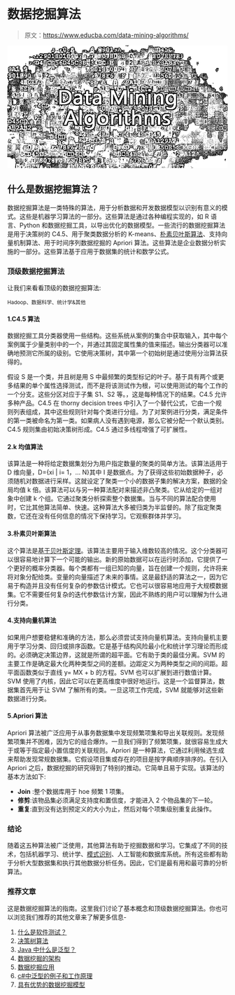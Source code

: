 # 数据挖掘算法

> 原文：<https://www.educba.com/data-mining-algorithms/>

![Data-Mining-Algorithms](img/30661e04bb1e3f0740908d417a2b0258.png)



## 什么是数据挖掘算法？

数据挖掘算法是一类特殊的算法，用于分析数据和开发数据模型以识别有意义的模式。这些是机器学习算法的一部分。这些算法是通过各种编程实现的，如 R 语言、Python 和数据挖掘工具，以导出优化的数据模型。一些流行的数据挖掘算法是用于决策树的 C4.5、用于聚类数据分析的 K-means、[朴素贝叶斯算法](https://www.educba.com/naive-bayes-algorithm/)、支持向量机制算法、用于时间序列数据挖掘的 Apriori 算法。这些算法是企业数据分析实施的一部分。这些算法基于应用于数据集的统计和数学公式。

### 顶级数据挖掘算法

让我们来看看顶级的数据挖掘算法:

<small>Hadoop、数据科学、统计学&其他</small>

#### 1.C4.5 算法

数据挖掘工具分类器使用一些结构。这些系统从案例的集合中获取输入，其中每个案例属于少量类别中的一个，并通过其固定属性集的值来描述。输出分类器可以准确地预测它所属的级别。它使用决策树，其中第一个初始树是通过使用分治算法获得的。

假设 S 是一个类，并且树是用 S 中最频繁的类型标记的叶子。基于具有两个或更多结果的单个属性选择测试，而不是将该测试作为根，可以使用测试的每个工作的一个分支。这些分区对应于子集 S1、S2 等。，这是每种情况下的结果。C4.5 允许多种产品。C4.5 在 thorny decision trees 中引入了一个替代公式，它由一个规则列表组成，其中这些规则针对每个类进行分组。为了对案例进行分类，满足条件的第一类被命名为第一类。如果病人没有遇到电源，那么它被分配一个默认类别。C4.5 规则集由初始决策树形成。C4.5 通过多线程增强了可扩展性。

#### 2.k 均值算法

该算法是一种将给定数据集划分为用户指定数量的聚类的简单方法。该算法适用于 D 维向量，D={xi | i= 1，… N}其中 I 是数据点。为了获得这些初始数据种子，必须随机对数据进行采样。这就设定了聚类一个小的数据子集的解决方案，数据的全局均值 k 倍。该算法可以与另一种算法配对来描述非凸聚类。它从给定的一组对象中创建 k 个组。它通过聚类分析探索整个数据集。当与不同的算法配合使用时，它比其他算法简单、快速。这种算法大多被归类为半监督的。除了指定聚类数，它还在没有任何信息的情况下保持学习。它观察群体并学习。

#### 3.朴素贝叶斯算法

这个算法是[基于贝叶斯定理](https://www.educba.com/bayes-theorem/)。该算法主要用于输入维数较高的情况。这个分类器可以很容易地计算下一个可能的输出。新的原始数据可以在运行时添加，它提供了一个更好的概率分类器。每个类都有一组已知的向量，旨在创建一个规则，允许将来将对象分配给类。变量的向量描述了未来的事情。这是最舒适的算法之一，因为它易于构造并且没有任何复杂的参数估计模式。它也可以很容易地应用于大规模数据集。它不需要任何复杂的迭代参数估计方案，因此不熟练的用户可以理解为什么进行分类。

#### 4.支持向量机算法

如果用户想要稳健和准确的方法，那么必须尝试支持向量机算法。支持向量机主要用于学习分类、回归或排序函数。它是基于结构风险最小化和统计学习理论而形成的。必须确定决策边界，这就是所谓的超平面。它有助于类的最佳分离。SVM 的主要工作是确定最大化两种类型之间的差额。边距定义为两种类型之间的间距。超平面函数类似于直线 y= MX + b 的方程。SVM 也可以扩展到进行数值计算。SVM 使用了内核，因此它可以在更高维度中很好地运行。这是一个监督算法，数据集首先用于让 SVM 了解所有的类。一旦这项工作完成，SVM 就能够对这些新数据进行分类。

#### 5.Apriori 算法

Apriori 算法被广泛应用于从事务数据集中发现频繁项集和导出关联规则。发现频繁项集并不困难，因为它的组合爆炸。一旦我们得到了频繁项集，就很容易生成大于或等于指定最小置信度的关联规则。Apriori 是一种算法，它通过利用候选生成来帮助发现常规数据集。它假设项目集或存在的项目是按字典顺序排序的。在引入 Apriori 之后，数据挖掘的研究得到了特别的推动。它简单且易于实现。该算法的基本方法如下:

*   **Join** :整个数据库用于 hoe 频繁 1 项集。
*   **修剪**:该物品集必须满足支持度和置信度，才能进入 2 个物品集的下一轮。
*   **重复**:直到没有达到预定义的大小为止，然后对每个项集级别重复此操作。

### 结论

随着这五种算法被广泛使用，其他算法有助于挖掘数据和学习。它集成了不同的技术，包括机器学习、统计学、[模式识别](https://www.educba.com/pattern-recognition/)、人工智能和数据库系统。所有这些都有助于分析大型数据集和执行其他数据分析任务。因此，它们是最有用和最可靠的分析算法。

### 推荐文章

这是数据挖掘算法的指南。这里我们讨论了基本概念和顶级数据挖掘算法。你也可以浏览我们推荐的其他文章来了解更多信息-

1.  [什么是软件测试？](https://www.educba.com/what-is-software-testing/)
2.  [决策树算法](https://www.educba.com/decision-tree-algorithm/)
3.  [Java 中什么是泛型？](https://www.educba.com/what-is-generics-in-java/)
4.  [数据挖掘的架构](https://www.educba.com/data-mining-architecture/)
5.  [数据挖掘应用](https://www.educba.com/data-mining-applications/)
6.  [c#中泛型的例子和工作原理](https://www.educba.com/c-sharp-generics/)
7.  [具有优势的数据挖掘模型](https://www.educba.com/models-in-data-mining/)





